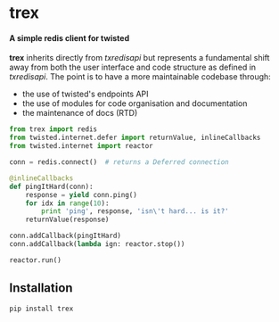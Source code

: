 # trex

#### A simple redis client for twisted

**trex** inherits directly from *txredisapi*
but represents a fundamental shift away from both the user interface and
code structure as defined in *txredisapi*. The point is to have a more
maintainable codebase through:
- the use of twisted's endpoints API
- the use of modules for code organisation and documentation
- the maintenance of docs (RTD)

```python
from trex import redis
from twisted.internet.defer import returnValue, inlineCallbacks
from twisted.internet import reactor

conn = redis.connect()  # returns a Deferred connection

@inlineCallbacks
def pingItHard(conn):
    response = yield conn.ping()
    for idx in range(10):
        print 'ping', response, 'isn\'t hard... is it?'
    returnValue(response)

conn.addCallback(pingItHard)
conn.addCallback(lambda ign: reactor.stop())

reactor.run()
```

## Installation

`pip install trex`
